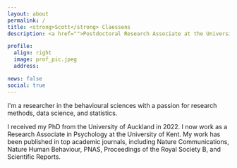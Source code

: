 ```yaml
---
layout: about
permalink: /
title: <strong>Scott</strong> Claessens
description: <a href="">Postdoctoral Research Associate at the University of Kent</a>

profile:
  align: right
  image: prof_pic.jpeg
  address:

news: false
social: true
---
```


I'm a researcher in the behavioural sciences with a passion for research methods, data science, and statistics.

I received my PhD from the University of Auckland in 2022. I now work as a Research Associate in Psychology at the University of Kent. My work has been published in top academic journals, including Nature Communications, Nature Human Behaviour, PNAS, Proceedings of the Royal Society B, and Scientific Reports.